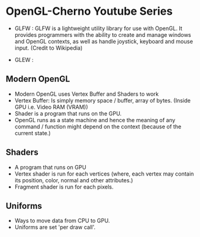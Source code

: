 # OpenGL-Cherno Youtube Series

* GLFW : GLFW is a lightweight utility library for use with OpenGL. It provides programmers with the ability to create and manage windows and OpenGL contexts, as well as handle joystick, keyboard and mouse input. (Credit to Wikipedia)

* GLEW :

## Modern OpenGL

* Modern OpenGL uses Vertex Buffer and Shaders to work
* Vertex Buffer: Is simply memory space / buffer, array of bytes. (Inside GPU i.e. Video RAM (VRAM))
* Shader is a program that runs on the GPU.
* OpenGL runs as a state machine and hence the meaning of any command / function might depend on the context (because of the current state.)


## Shaders
* A program that runs on GPU
* Vertex shader is run for each vertices (where, each vertex may contain its position, color, normal and other attributes.)
* Fragment shader is run for each pixels.

## Uniforms
* Ways to move data from CPU to GPU.
* Uniforms are set 'per draw call'.


